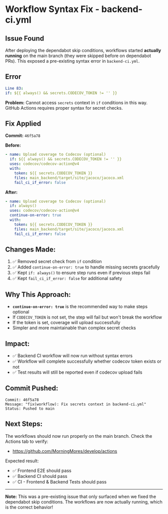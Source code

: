 # Workflow Syntax Fix - backend-ci.yml

## Issue Found
After deploying the dependabot skip conditions, workflows started **actually running** on the main branch (they were skipped before on dependabot PRs). This exposed a pre-existing syntax error in `backend-ci.yml`.

## Error
```yaml
Line 83:
if: ${{ always() && secrets.CODECOV_TOKEN != '' }}
```

**Problem:** Cannot access `secrets` context in `if` conditions in this way. GitHub Actions requires proper syntax for secret checks.

## Fix Applied
**Commit:** `46f5a78`

**Before:**
```yaml
- name: Upload coverage to Codecov (optional)
  if: ${{ always() && secrets.CODECOV_TOKEN != '' }}
  uses: codecov/codecov-action@v4
  with:
    token: ${{ secrets.CODECOV_TOKEN }}
    files: main_backend/target/site/jacoco/jacoco.xml
    fail_ci_if_error: false
```

**After:**
```yaml
- name: Upload coverage to Codecov (optional)
  if: always()
  uses: codecov/codecov-action@v4
  continue-on-error: true
  with:
    token: ${{ secrets.CODECOV_TOKEN }}
    files: main_backend/target/site/jacoco/jacoco.xml
    fail_ci_if_error: false
```

## Changes Made:
1. ✅ Removed secret check from `if` condition
2. ✅ Added `continue-on-error: true` to handle missing secrets gracefully
3. ✅ Kept `if: always()` to ensure step runs even if previous steps fail
4. ✅ Kept `fail_ci_if_error: false` for additional safety

## Why This Approach:
- **`continue-on-error: true`** is the recommended way to make steps optional
- If `CODECOV_TOKEN` is not set, the step will fail but won't break the workflow
- If the token is set, coverage will upload successfully
- Simpler and more maintainable than complex secret checks

## Impact:
- ✅ Backend CI workflow will now run without syntax errors
- ✅ Workflow will complete successfully whether codecov token exists or not
- ✅ Test results will still be reported even if codecov upload fails

## Commit Pushed:
```
Commit: 46f5a78
Message: "fix(workflow): Fix secrets context in backend-ci.yml"
Status: Pushed to main
```

## Next Steps:
The workflows should now run properly on the main branch. Check the Actions tab to verify:
- https://github.com/MorningMores/develop/actions

Expected result:
- ✅ Frontend E2E should pass
- ✅ Backend CI should pass
- ✅ CI - Frontend & Backend Tests should pass

---

**Note:** This was a pre-existing issue that only surfaced when we fixed the dependabot skip conditions. The workflows are now actually running, which is the correct behavior!
